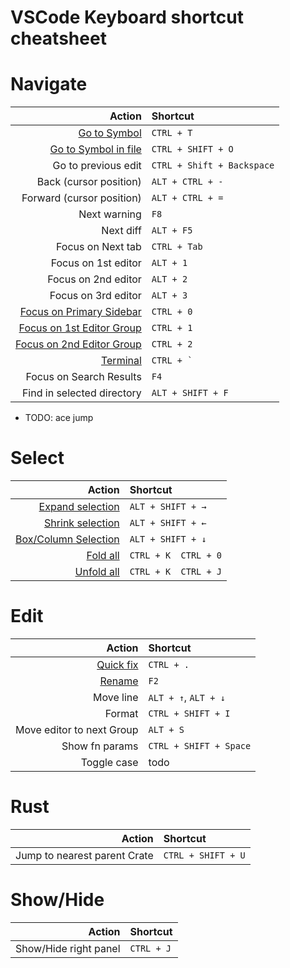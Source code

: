 # VSCode Keyboard shortcut cheatsheet

# Navigate

|Action|Shortcut|
|---:|:---|
|[Go to Symbol](https://code.visualstudio.com/docs/editing/editingevolved#_open-symbol-by-name)|`CTRL + T`|
|[Go to Symbol in file](https://code.visualstudio.com/docs/editing/editingevolved#_go-to-symbol)|`CTRL + SHIFT + O`|
|Go to previous edit|`CTRL + Shift + Backspace`|
|Back (cursor position)|`ALT + CTRL + -`|
|Forward (cursor position)|`ALT + CTRL + =`|
|Next warning|`F8`|
|Next diff|`ALT + F5`|
|Focus on Next tab|`CTRL + Tab`|
|Focus on 1st editor|`ALT + 1`|
|Focus on 2nd editor|`ALT + 2`|
|Focus on 3rd editor|`ALT + 3`|
|[Focus on Primary Sidebar](https://code.visualstudio.com/api/ux-guidelines/sidebars#primary-sidebar)|`CTRL + 0`|
|[Focus on 1st Editor Group](https://code.visualstudio.com/docs/configure/custom-layout#_editor-groups)|`CTRL + 1`|
|[Focus on 2nd Editor Group](https://code.visualstudio.com/docs/configure/custom-layout#_editor-groups)|`CTRL + 2`|
|[Terminal](https://code.visualstudio.com/docs/terminal/getting-started)|``CTRL + ` ``|
|Focus on Search Results|`F4`|
|Find in selected directory|`ALT + SHIFT + F`|


- TODO: ace jump


# Select

|Action|Shortcut|
|---:|:---|
|[Expand selection](https://code.visualstudio.com/docs/editing/codebasics#_shrinkexpand-selection)|`ALT + SHIFT + →`|
|[Shrink selection](https://code.visualstudio.com/docs/editing/codebasics#_shrinkexpand-selection)|`ALT + SHIFT + ←`|
|[Box/Column Selection](https://code.visualstudio.com/docs/editing/codebasics#_column-box-selection)|`ALT + SHIFT + ↓`|
|[Fold all](https://code.visualstudio.com/docs/editing/codebasics#_folding)|`CTRL + K  CTRL + 0`|
|[Unfold all](https://code.visualstudio.com/docs/editing/codebasics#_folding)|`CTRL + K  CTRL + J`|


# Edit

|Action|Shortcut|
|---:|:---|
|[Quick fix](https://code.visualstudio.com/docs/editing/refactoring#_code-actions-quick-fixes-and-refactorings)|`CTRL + .`|
|[Rename](https://code.visualstudio.com/docs/editing/editingevolved#_rename-symbol)|`F2`|
|Move line|`ALT + ↑`, `ALT + ↓`|
|Format|`CTRL + SHIFT + I`|
|Move editor to next Group|`ALT + S`|
|Show fn params|`CTRL + SHIFT + Space`|
|Toggle case|todo|


# Rust
|Action|Shortcut|
|---:|:---|
|Jump to nearest parent Crate|`CTRL + SHIFT + U`|


# Show/Hide
|Action|Shortcut|
|---:|:---|
|Show/Hide right panel|`CTRL + J`|
